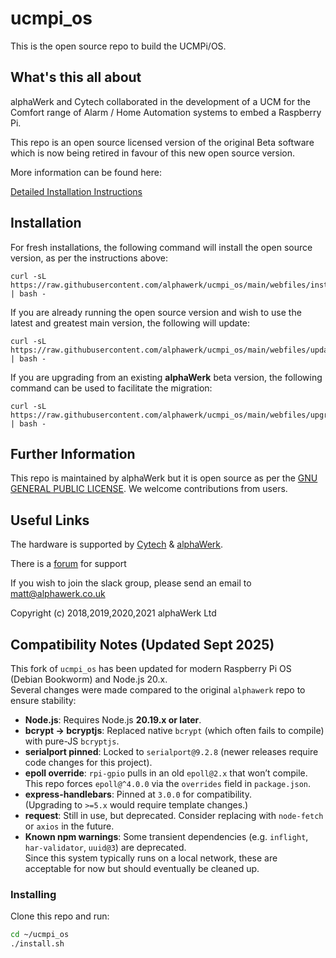 # ucmpi_os

This is the open source repo to build the UCMPi/OS.

## What's this all about

alphaWerk and Cytech collaborated in the development of a UCM for the Comfort range of Alarm / Home Automation systems to embed a Raspberry Pi.

This repo is an open source licensed version of the original Beta software which is now being retired in favour of this new open source version.

More information can be found here:

[Detailed Installation Instructions](https://github.com/alphawerk/ucmpi_os/blob/main/docs/README.md)

## Installation

For fresh installations, the following command will install the open source version, as per the instructions above:
```
curl -sL https://raw.githubusercontent.com/alphawerk/ucmpi_os/main/webfiles/install.sh | bash -
```

If you are already running the open source version and wish to use the latest and greatest main version, the following will update:
```
curl -sL https://raw.githubusercontent.com/alphawerk/ucmpi_os/main/webfiles/update.sh | bash -
```

If you are upgrading from an existing **alphaWerk** beta version, the following command can be used to facilitate the migration: 
```
curl -sL https://raw.githubusercontent.com/alphawerk/ucmpi_os/main/webfiles/upgrade.sh | bash -
```

## Further Information ##

This repo is maintained by alphaWerk but it is open source as per the [GNU GENERAL PUBLIC LICENSE](https://github.com/alphawerk/ucmpi_os/blob/main/LICENSE). We welcome contributions from users.

## Useful Links ##

The hardware is supported by [Cytech](http://www.cytech.biz) & [alphaWerk](http://www.alphawerk.co.uk).

There is a [forum](http://www.comfortforums.com/forum138/) for support

If you wish to join the slack group, please send an email to matt@alphawerk.co.uk

Copyright (c)  2018,2019,2020,2021 alphaWerk Ltd

## Compatibility Notes (Updated Sept 2025)

This fork of `ucmpi_os` has been updated for modern Raspberry Pi OS (Debian Bookworm) and Node.js 20.x.  
Several changes were made compared to the original `alphawerk` repo to ensure stability:

- **Node.js**: Requires Node.js **20.19.x or later**.  
- **bcrypt → bcryptjs**: Replaced native `bcrypt` (which often fails to compile) with pure-JS `bcryptjs`.  
- **serialport pinned**: Locked to `serialport@9.2.8` (newer releases require code changes for this project).  
- **epoll override**: `rpi-gpio` pulls in an old `epoll@2.x` that won’t compile.  
  This repo forces `epoll@^4.0.0` via the `overrides` field in `package.json`.  
- **express-handlebars**: Pinned at `3.0.0` for compatibility.  
  (Upgrading to `>=5.x` would require template changes.)  
- **request**: Still in use, but deprecated. Consider replacing with `node-fetch` or `axios` in the future.  
- **Known npm warnings**: Some transient dependencies (e.g. `inflight`, `har-validator`, `uuid@3`) are deprecated.  
  Since this system typically runs on a local network, these are acceptable for now but should eventually be cleaned up.  

### Installing

Clone this repo and run:

```bash
cd ~/ucmpi_os
./install.sh
